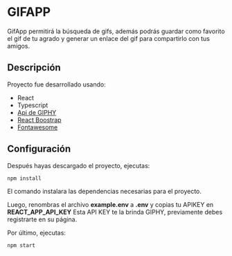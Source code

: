 # GIFAPP

GifApp permitirá la búsqueda de gifs, además podrás guardar como favorito el gif de tu agrado y generar un enlace del gif para compartirlo con tus amigos.

## Descripción

Proyecto fue desarrollado usando:

* React
* Typescript
* [Api de GIPHY](https://developers.giphy.com/)
* [React Boostrap](https://react-bootstrap.github.io/)
* [Fontawesome](https://fontawesome.com/v5.15/how-to-use/on-the-web/using-with/react)

## Configuración

Después hayas descargado el proyecto, ejecutas:
```
npm install
```

El comando instalara las dependencias necesarias para el proyecto.

Luego, renombras el archivo **example.env** a **.env** y copias tu APIKEY en **REACT_APP_API_KEY**
Esta API KEY te la brinda GIPHY, previamente debes registrarte en su página.

Por último, ejecutas:
```
npm start
```
